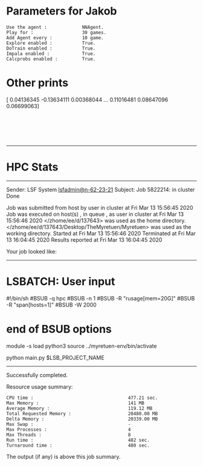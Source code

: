 # Parameters for Jakob

    Use the agent :             NNAgent.
    Play for :                  30 games.
    Add Agent every :           10 game.
    Explore enabled :           True.
    DoTrain enabled :           True.
    Impala enabled :            True.
    Calcprobs enabled :         True.

# Other prints

[ 0.04136345 -0.13634111  0.00368044 ...  0.11016481  0.08647096
  0.06699063]

 <br /> 
 <br /> 
 <br /> 
 <br />

---------------------------------------------------------------------------------------------------------------------

# HPC Stats


------------------------------------------------------------
Sender: LSF System <lsfadmin@n-62-23-21>
Subject: Job 5822214: <NNAgent3Jakob> in cluster <dcc> Done

Job <NNAgent3Jakob> was submitted from host <n-62-30-7> by user <s183905> in cluster <dcc> at Fri Mar 13 15:56:45 2020
Job was executed on host(s) <n-62-23-21>, in queue <hpc>, as user <s183905> in cluster <dcc> at Fri Mar 13 15:56:46 2020
</zhome/ee/d/137643> was used as the home directory.
</zhome/ee/d/137643/Desktop/TheMyretuen/Myretuen> was used as the working directory.
Started at Fri Mar 13 15:56:46 2020
Terminated at Fri Mar 13 16:04:45 2020
Results reported at Fri Mar 13 16:04:45 2020

Your job looked like:

------------------------------------------------------------
# LSBATCH: User input
#!/bin/sh
#BSUB -q hpc
#BSUB -n 1
#BSUB -R "rusage[mem=20G]"
#BSUB -R "span[hosts=1]"
#BSUB -W 2000
# end of BSUB options

module -s load python3
source ../myretuen-env/bin/activate

python main.py $LSB_PROJECT_NAME


------------------------------------------------------------

Successfully completed.

Resource usage summary:

    CPU time :                                   477.21 sec.
    Max Memory :                                 141 MB
    Average Memory :                             119.12 MB
    Total Requested Memory :                     20480.00 MB
    Delta Memory :                               20339.00 MB
    Max Swap :                                   -
    Max Processes :                              4
    Max Threads :                                8
    Run time :                                   482 sec.
    Turnaround time :                            480 sec.

The output (if any) is above this job summary.

